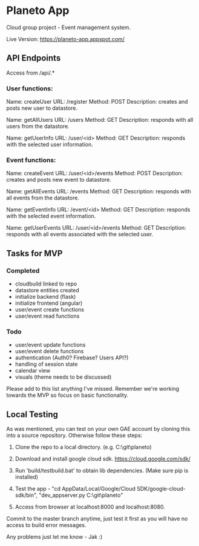 # Planeto App

Cloud group project - Event management system.

Live Version: https://planeto-app.appspot.com/


## API Endpoints

Access from /api/.*

### User functions:

Name: createUser
URL: /register
Method: POST
Description: creates and posts new user to datastore.

Name: getAllUsers
URL: /users
Method: GET
Description: responds with all users from the datastore.


Name: getUserInfo
URL: /user/\<id>
Method: GET
Description: responds with the selected user information.

### Event functions:

Name: createEvent
URL: /user/\<id>/events
Method: POST
Description: creates and posts new event to datastore.


Name: getAllEvents
URL: /events
Method: GET
Description: responds with all events from the datastore.


Name: getEventInfo
URL: /event/\<id>
Method: GET
Description: responds with the selected event information.


Name: getUserEvents
URL: /user/\<id>/events
Method: GET
Description: responds with all events associated with the selected user.


## Tasks for MVP

### Completed

- cloudbuild linked to repo
- datastore entities created
- initialize backend (flask)
- initialize frontend (angular)
- user/event create functions
- user/event read functions

### Todo

- user/event update functions
- user/event delete functions
- authentication (Auth0? Firebase? Users API?)
- handling of session state
- calendar view
- visuals (theme needs to be discussed)

Please add to this list anything I've missed. Remember we're working towards the MVP so focus on basic functionality.

## Local Testing

As was mentioned, you can test on your own GAE account by cloning this into a source repository. Otherwise follow these steps:

1. Clone the repo to a local directory. (e.g. C:\\git\\planeto)

2. Download and install google cloud sdk. https://cloud.google.com/sdk/

3. Run 'build/testbuild.bat' to obtain lib dependencies. (Make sure pip is installed)

4. Test the app - "cd AppData/Local/Google/Cloud SDK/google-cloud-sdk/bin", "dev_appserver.py C:\\git\\planeto"

5. Access from browser at localhost:8000 and localhost:8080.

Commit to the master branch anytime, just test it first as you will have no access to build error messages.

Any problems just let me know - Jak :)
